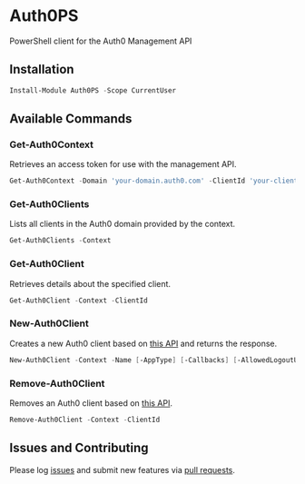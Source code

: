 # Auth0PS

PowerShell client for the Auth0 Management API

## Installation

``` powershell
Install-Module Auth0PS -Scope CurrentUser
```

## Available Commands

### Get-Auth0Context

Retrieves an access token for use with the management API.

``` powershell
Get-Auth0Context -Domain 'your-domain.auth0.com' -ClientId 'your-client-id' -ClientSecret 'your-client-secret'
```

### Get-Auth0Clients

Lists all clients in the Auth0 domain provided by the context.

``` powershell
Get-Auth0Clients -Context
```

### Get-Auth0Client

Retrieves details about the specified client.

``` powershell
Get-Auth0Client -Context -ClientId
```

### New-Auth0Client

Creates a new Auth0 client based on [this API](https://auth0.com/docs/api/management/v2#!/Clients/post_clients) and returns the response.

``` powershell
New-Auth0Client -Context -Name [-AppType] [-Callbacks] [-AllowedLogoutUrls] [-UseAuth0ForSSO]
```

### Remove-Auth0Client

Removes an Auth0 client based on [this API](https://auth0.com/docs/api/management/v2#!/Clients/delete_clients_by_id).

``` powershell
Remove-Auth0Client -Context -ClientId
```

## Issues and Contributing

Please log [issues](https://github.com/panesofglass/Auth0PS/issues) and submit new features via [pull requests](https://github.com/panesofglass/Auth0PS/pulls).
